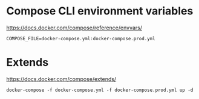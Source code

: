 # Compose CLI environment variables

https://docs.docker.com/compose/reference/envvars/

    COMPOSE_FILE=docker-compose.yml:docker-compose.prod.yml

# Extends

https://docs.docker.com/compose/extends/

    docker-compose -f docker-compose.yml -f docker-compose.prod.yml up -d
